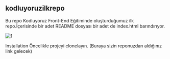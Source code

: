 <h2>kodluyoruzilkrepo</h2>
Bu repo Kodluyoruz Front-End Eğitiminde oluşturduğumuz ilk repo.İçerisinde bir adet README dosyası bir adet de index.html barındırıyor.

![1](https://user-images.githubusercontent.com/70485246/150645688-0ceb9107-9ba7-4a97-b230-39111cbf1545.jpg)

Installation
Öncelikle projeyi clonelayın. (Buraya sizin reponuzdan aldığınız link gelecek)
